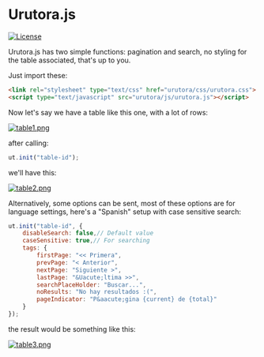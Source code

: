 # Urutora.js

[![License](http://img.shields.io/:license-MIT-blue.svg)](http://doge.mit-license.org)

Urutora.js has two simple functions: pagination and search, no styling for the table associated, that's up to you.

Just import these:

```html
<link rel="stylesheet" type="text/css" href="urutora/css/urutora.css">
<script type="text/javascript" src="urutora/js/urutora.js"></script>
```

Now let's say we have a table like this one, with a lot of rows:

[![table1.png](https://s13.postimg.org/m7qu7hg5z/table1.png)](https://postimg.org/image/cn77klqtv/)

after calling:

```javascript
ut.init("table-id");
```

we'll have this:

[![table2.png](https://s11.postimg.org/npu5vmvfn/table2.png)](https://postimg.org/image/r9g3lfy5b/)

Alternatively, some options can be sent, most of these options are for language settings, here's a "Spanish" setup with case sensitive search:

```javascript
ut.init("table-id", {
    disableSearch: false,// Default value
    caseSensitive: true,// For searching
    tags: {
        firstPage: "<< Primera",
        prevPage: "< Anterior",
        nextPage: "Siguiente >",
        lastPage: "&Uacute;ltima >>",
        searchPlaceHolder: "Buscar...",
        noResults: "No hay resultados :(",
        pageIndicator: "P&aacute;gina {current} de {total}"
    }
});
```

the result would be something like this:

[![table3.png](https://s12.postimg.org/pxjftr9zx/table3.png)](https://postimg.org/image/yfsvy3gih/)